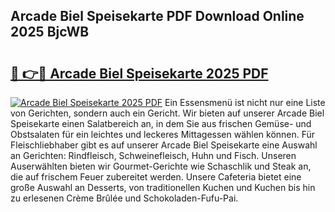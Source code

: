 ## Arcade Biel Speisekarte PDF Download Online 2025 BjcWB

# <h2><a href="http://gcbtmd.nevu.top/?p=Arcade+Biel+Speisekarte">🔗 👉🔴 Arcade Biel Speisekarte 2025 PDF</a></h2>

[![Arcade Biel Speisekarte 2025 PDF](https://i.imgur.com/dBaPXMq.png)](http://gcbtmd.nevu.top/?p=Arcade+Biel+Speisekarte)
Ein Essensmenü ist nicht nur eine Liste von Gerichten, sondern auch ein Gericht. Wir bieten auf unserer Arcade Biel Speisekarte einen Salatbereich an, in dem Sie aus frischen Gemüse- und Obstsalaten für ein leichtes und leckeres Mittagessen wählen können. Für Fleischliebhaber gibt es auf unserer Arcade Biel Speisekarte eine Auswahl an Gerichten: Rindfleisch, Schweinefleisch, Huhn und Fisch. Unseren Auserwählten bieten wir Gourmet-Gerichte wie Schaschlik und Steak an, die auf frischem Feuer zubereitet werden. Unsere Cafeteria bietet eine große Auswahl an Desserts, von traditionellen Kuchen und Kuchen bis hin zu erlesenen Crème Brûlée und Schokoladen-Fufu-Pai.
